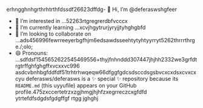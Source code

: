 erhngghnhgrthrhtrthfdssdf26623dffdg- 👋 Hi, I’m @deferaswshgfeer
- 👀 I’m interested in ...52263rtgregrerdbfvcccx
- 🌱 I’m currently learning ...xcvjhgytrurjyryjjtyhghgbfd
- 💞️ I’m looking to collaborate on ...ads456996fewrreeyerbgfhjm6edsawdsseehtytyhtyyrryt5262thrrrthrge./;olo;
- 😄 Pronouns: ...sdfdsf1545652622545469556+thyjfnhnddd307447jhjhh2332we3grfdtrgtrffghfghgffxvcxxvc996
asdcvbnhbgfddfdf51trhtrhwqeqw66dfggfgdcsdsccdsgsbvcxcxdsxcvxcxcyu
deferasws/deferasws is a ✨ special ✨ repository because its `README.md` (this uyyufile) appears on your GitHub profile.475zxccertetrzxzgjhmgjhjhfzxegrreczcxgfdfd
ytrtefdfsdgdsfgdgffgf
rtgg
jghghj
